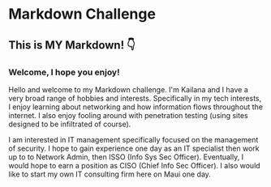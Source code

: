 # Markdown Challenge

## This is MY Markdown! 👇

### Welcome, I hope you enjoy!

Hello and welcome to my Markdown challenge. I'm Kailana and I have a very broad range of hobbies and interests. Specifically in my tech interests, I enjoy learning about networking and how information flows throughout the internet. I also enjoy fooling around with penetration testing (using sites designed to be infiltrated of course).

I am interested in IT management specifically focused on the management of security. I hope to gain experience one day as an IT specialist then work up to to Network Admin, then ISSO (Info Sys Sec Officer). Eventually, I would hope to earn a position as CISO (Chief Info Sec Officer). I also would like to start my own IT consulting firm here on Maui one day.
